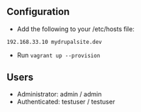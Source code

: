 #

## Configuration

* Add the following to your /etc/hosts file:

`192.168.33.10 mydrupalsite.dev`

* Run `vagrant up --provision`

## Users

* Administrator:  admin / admin
* Authenticated:  testuser / testuser
